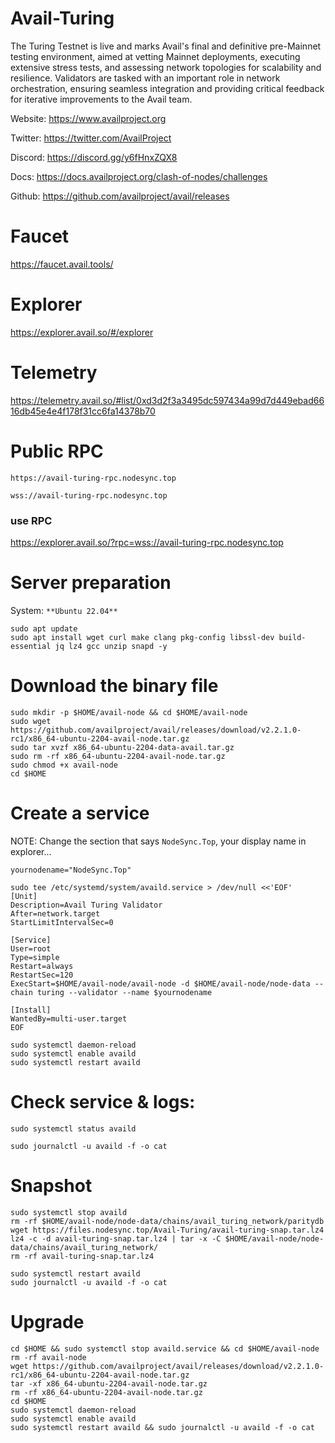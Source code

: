 # Avail-Turing
The Turing Testnet is live and marks Avail's final and definitive pre-Mainnet testing environment, aimed at vetting Mainnet deployments, executing extensive stress tests, and assessing network topologies for scalability and resilience. Validators are tasked with an important role in network orchestration, ensuring seamless integration and providing critical feedback for iterative improvements to the Avail team.

Website: https://www.availproject.org

Twitter: https://twitter.com/AvailProject

Discord: https://discord.gg/y6fHnxZQX8

Docs: https://docs.availproject.org/clash-of-nodes/challenges

Github: https://github.com/availproject/avail/releases

# Faucet
https://faucet.avail.tools/
# Explorer
https://explorer.avail.so/#/explorer
# Telemetry
https://telemetry.avail.so/#list/0xd3d2f3a3495dc597434a99d7d449ebad6616db45e4e4f178f31cc6fa14378b70
# Public RPC
```
https://avail-turing-rpc.nodesync.top
```
```
wss://avail-turing-rpc.nodesync.top
```
### use RPC
https://explorer.avail.so/?rpc=wss://avail-turing-rpc.nodesync.top
# Server preparation
System: `**Ubuntu 22.04**`
```
sudo apt update
sudo apt install wget curl make clang pkg-config libssl-dev build-essential jq lz4 gcc unzip snapd -y
```
# Download the binary file
```
sudo mkdir -p $HOME/avail-node && cd $HOME/avail-node
sudo wget https://github.com/availproject/avail/releases/download/v2.2.1.0-rc1/x86_64-ubuntu-2204-avail-node.tar.gz
sudo tar xvzf x86_64-ubuntu-2204-data-avail.tar.gz
sudo rm -rf x86_64-ubuntu-2204-avail-node.tar.gz
sudo chmod +x avail-node
cd $HOME
```
# Create a service 
NOTE: Change the section that says `NodeSync.Top`, your display name in explorer...
```
yournodename="NodeSync.Top"
```
```
sudo tee /etc/systemd/system/availd.service > /dev/null <<'EOF'
[Unit]
Description=Avail Turing Validator
After=network.target
StartLimitIntervalSec=0

[Service]
User=root
Type=simple
Restart=always
RestartSec=120
ExecStart=$HOME/avail-node/avail-node -d $HOME/avail-node/node-data --chain turing --validator --name $yournodename

[Install]
WantedBy=multi-user.target
EOF
```
```
sudo systemctl daemon-reload
sudo systemctl enable availd
sudo systemctl restart availd 
```
# Check service & logs:
```
sudo systemctl status availd
```
```
sudo journalctl -u availd -f -o cat
```
# Snapshot
```
sudo systemctl stop availd
rm -rf $HOME/avail-node/node-data/chains/avail_turing_network/paritydb
wget https://files.nodesync.top/Avail-Turing/avail-turing-snap.tar.lz4 
lz4 -c -d avail-turing-snap.tar.lz4 | tar -x -C $HOME/avail-node/node-data/chains/avail_turing_network/
rm -rf avail-turing-snap.tar.lz4
```
```
sudo systemctl restart availd
sudo journalctl -u availd -f -o cat
```
# Upgrade
```
cd $HOME && sudo systemctl stop availd.service && cd $HOME/avail-node
rm -rf avail-node
wget https://github.com/availproject/avail/releases/download/v2.2.1.0-rc1/x86_64-ubuntu-2204-avail-node.tar.gz
tar -xf x86_64-ubuntu-2204-avail-node.tar.gz
rm -rf x86_64-ubuntu-2204-avail-node.tar.gz
cd $HOME
sudo systemctl daemon-reload
sudo systemctl enable availd
sudo systemctl restart availd && sudo journalctl -u availd -f -o cat
```


